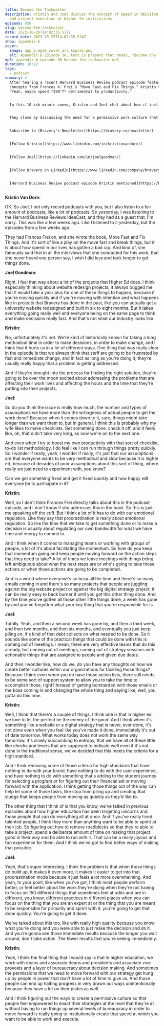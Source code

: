 ```yaml
---
title: Become the Taskmaster
description: Kristin and Joel discuss the concept of speed in decision-making
  and project execution at Higher Ed institutions.
episode: 036
slug: become-the-taskmaster
date: 2023-10-26T14:02:35.517Z
record_date: 2023-10-25T14:02:35.524Z
show: appendix-b
cover:
  image: app_b_ep36_cover_art_kspo3z.png
  alt: Appendix B Episode 36, text is present that reads, "Become the Taskmaster."
mp3: appendix-b-episode-36-become-the-taskmaster.mp3
duration: 10:22
tags:
  - podcast
summary: >-
  After hearing a recent Harvard Business Review podcast episode featuring
  concepts from Frances X. Frei’s “Move Fast and Fix Things,” Kristin thought,
  “Yeah, maybe speed *ISN’T* detrimental to productivity.”


  In this 10-ish minute convo, Kristin and Joel chat about how if institutions remove roadblocks for staff, and give them more trust, they’ll feel empowered to work faster and more efficiently than ever before.


  They close by discussing the need for a permissive work culture that allows folks to make quicker decisions at all organizational levels.


  Subscribe to [Bravery's Newsletter](https://bravery.co/newsletter)


  [Follow Kristin](https://www.linkedin.com/in/kristinvandorn/)


  [Follow Joel](https://linkedin.com/in/joelgoodman/)


  [Follow Bravery on LinkedIn](https://www.linkedin.com/company/bravery-media/)


  [Harvard Business Review podcast episode Kristin mentioned](https://hbr.org/podcast/2023/10/how-to-solve-tough-problems-better-and-faster)
---
```

**Kristin Van Dorn:**

OK. So Joel, I not only record podcasts with you, but I also listen to a fair amount of podcasts, like a lot of podcasts. So yesterday, I was listening to the Harvard Business Reviews IdeaCast, and they had as a guest that, I'm sorry. This was like a few weeks ago. Like I listened to it yesterday, but the episodes from a few weeks ago. 

They had Frances Frei on, and she wrote the book, Move Fast and Fix Things. And it's sort of like a play on the move fast and break things, but it is about how speed in our lives has gotten a bad rap. And kind of, she famously said that in all the interviews that she conducted for this work, that she never heard one person say, I wish I did less and took longer to get things done.

**Joel Goodman:**

Right. I feel that way about a lot of the projects that Higher Ed does. I think especially thinking about website redesign projects, it always bugged me that it would take a year plus for one of these things to happen, because if you're moving quickly and if you're moving with intention and what happens like in projects that Bravery has done in the past, like you can actually get a university website redesigned and built in six to eight months. But it takes everything going really well and everyone being on the same page to think and make decisions really fast. And that's not what our industry looks like.

**Kristin:**

No, unfortunately it's not. We're kind of historically known for taking a long methodical time in order to make decisions, in order to make change, and I think that it hurts us in a lot of different ways. One thing that was really clear in the episode is that we always think that staff are going to be frustrated by fast and immediate change, and in fact as long as you're doing it, they’re usually really happy that a problem is getting addressed. 

And if they're brought into the process for finding the right solution, they're going to be over the moon excited about addressing the problems that are affecting their work lives and affecting the hours and the time that they're putting into their projects.

**Joel:**

So do you think the issue is really how much, the number and types of assumptions we have more than the willingness of actual people to get the work done? Because when it comes down to it, sure, things might take longer than we want them to, but in general, I think this is probably why my wife likes to make checklists. Get something done, check it off, and it feels like, oh, that didn't take very long, so now we're on to the next one. 

And even when I try to boost my own productivity with that sort of checklist, to-do list methodology, I do feel like I can run through things pretty quickly. So I wonder if really, yeah, I wonder if really, it's just that our assumptions are that everyone wants to be very methodical and slow because it is higher ed, because of decades of poor assumptions about this sort of thing, where really we just need to experiment with, you know?

Can we get something fixed and get it fixed quickly and how happy will everyone be to participate in it?

**Kristin:**

Well, so I don't think Frances Frei directly talks about this in the podcast episode, and I don't know if she addresses this in the book. So this is just me speaking off the cuff. But I think a lot of it has to do with our emotional regulation. Like they say that procrastination is really about emotional regulation. So like the time that we take to get something done or to make a decision is usually about regulating our own bandwidth for what we have time and energy to commit to.

And I think when it comes to managing teams or working with groups of people, a lot of it's about facilitating the momentum. So how do you keep that momentum going and keep people moving forward on the action steps that they need to take? A lot of times we leave meetings with things being left ambiguous about what the next steps are or who's going to take those actions or when those actions are going to be completed.

And in a world where everyone's so busy all the time and there's so many emails coming in and there's so many projects that people are juggling against the big website project or against the big digital strategy project, it can be really easy to back burner it until you get this other thing done. And by the time you've gotten all those other little things done, a week has gone by and you've forgotten what your key thing that you're responsible for is.

**Joel:**

Totally. Yeah, and then a second week has gone by, and then a third week, and then two months, and then six months, and eventually you just keep piling on. It's kind of that debt collects on what needed to be done. So it sounds like some of the practical things that could be done with this is coming out of meetings. I mean, there are very effective teams that do this already, but coming out of meetings, coming out of strategy sessions with actionable things that are assigned to people and given due dates. 

And then I wonder like, how do we, do you have any thoughts on how we create better cultures within our organizations for tackling those things? Because I think even when you do have those action lists, there still needs to be some sort of support system to allow you to take the time to accomplish those, right? Instead of getting bombarded with those emails or the boss coming in and changing the whole thing and saying like, well, you gotta do this now.

**Kristin:**

Well, I think that there's a couple of things. I think one is that in higher ed, we love to let the perfect be the enemy of the good. And I think when it's something like a website or a digital strategy that is never, ever done, it's not done even when you feel like you've made it done, immediately it's out of date tomorrow. What works today does not work the same way tomorrow. It's slowly succumbing to entropy, that we have all of these little like checks and levers that are supposed to indicate well even if it's not done in the traditional sense, we've decided that this meets the criteria for a high standard. 

And I think removing some of those criteria for high standards that have nothing to do with your brand, have nothing to do with the user experience, and have nothing to do with something that's adding to the student journey for selecting a program or for figuring out their financial aid or moving forward with the application. I think getting those things out of the way can help let some of those tasks, like stop from piling up and creating that sludge that keeps people from moving as quickly as they'd like to. 

The other thing that I think of is that you know, we've talked in previous episodes about how higher education has been targeting unicorns and those people that can do everything all at once. And if you've really hired talented people, I think they more than anything want to be able to sprint at their job. So figuring out how to remove roadblocks so that they're able to take a project, spend a deliberate amount of time on making that project good in their way and be able to run with it. That can be a really joyous and fun experience for them. And I think we've got to find better ways of making that possible.

**Joel:**

Yeah, that's super interesting. I think the problem is that when those things do build up, it makes it even more, it makes it easier to get into that procrastination mode because it just feels a lot more overwhelming. And yeah, to your point, like when you've got, I think most people perform better, or feel better about the work they're doing when they're not having to focus on 150 different things that sometimes feel at odds and are in different, you know, different practices in different places when you can focus on the thing that you are an expert at or the thing that you are meant to be responsible for primarily and sprint with it, you're going to get that done quickly. You're going to get it done. 

We've talked about this too, like with really high quality because you know what you're doing and you were able to just make the decision and do it. And you're gonna see those immediate results because the longer you wait around, don't take action. The fewer results that you're seeing immediately.

**Kristin:**

Yeah, I think the final thing that I would say is that in higher education, we work with deans and associate deans and presidents and associate vice provosts and a layer of bureaucracy about decision making. And sometimes the permissions that we need to move forward with our strategy get hung up by people in power that don't have a lot of time to give us. And those people can end up halting progress in very drawn out ways unintentionally because they have a lot on their plates as well. 

And I think figuring out the ways to create a permissive culture so that people feel empowered to enact their strategies at the level that they're at without having to run things up several levels of bureaucracy in order to move forward is really going to institutionally create that speed at which you want to be able to work and execute.